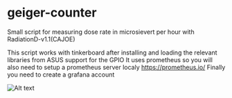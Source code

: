 # geiger-counter
Small script for measuring dose rate in microsievert per hour with RadiationD-v1.1(CAJOE)

This script works with tinkerboard after installing and loading the relevant libraries from ASUS support for the GPIO
It uses prometheus so you will also need to setup a prometheus server localy https://prometheus.io/
Finally you need to create a grafana account

![Alt text]([relative/path/to/image.png](https://github.com/sedzinfo/geiger-counter/blob/main/grafana.png)https://github.com/sedzinfo/geiger-counter/blob/main/grafana.png)
